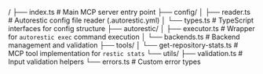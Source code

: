 /
├── index.ts                    # Main MCP server entry point
├── config/
│   ├── reader.ts              # Autorestic config file reader (.autorestic.yml)
│   └── types.ts               # TypeScript interfaces for config structure
├── autorestic/
│   ├── executor.ts            # Wrapper for `autorestic exec` command execution
│   └── backends.ts            # Backend management and validation
├── tools/
│   └── get-repository-stats.ts # MCP tool implementation for `restic stats`
└── utils/
    ├── validation.ts          # Input validation helpers
    └── errors.ts              # Custom error types